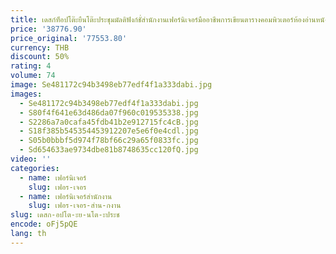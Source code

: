 ```yaml
---
title: เดสก์ท็อปโต๊ะยืนโต๊ะประชุมมัลติฟังก์ชั่สํานักงานเฟอร์นิเจอร์มืออาชีพการเขียนตารางคอมพิวเตอร์ห้องอ่านหนังสือบ้าน
price: '38776.90'
price_original: '77553.80'
currency: THB
discount: 50%
rating: 4
volume: 74
image: Se481172c94b3498eb77edf4f1a333dabi.jpg
images:
  - Se481172c94b3498eb77edf4f1a333dabi.jpg
  - S80f4f641e63d486da07f960c019535338.jpg
  - S2286a7a0cafa45fdb41b2e912715fc4cB.jpg
  - S18f385b545354453912207e5e6f0e4cdl.jpg
  - S05b0bbbf5d974f78bf66c29a65f0833fc.jpg
  - Sd654633ae9734dbe81b8748635cc120fQ.jpg
video: ''
categories:
  - name: เฟอร์นิเจอร์
    slug: เฟอร-เจอร
  - name: เฟอร์นิเจอร์สำนักงาน
    slug: เฟอร-เจอร-สำน-กงาน
slug: เดสก-อปโต-ะย-นโต-ะประช
encode: oFj5pQE
lang: th
---
```

  